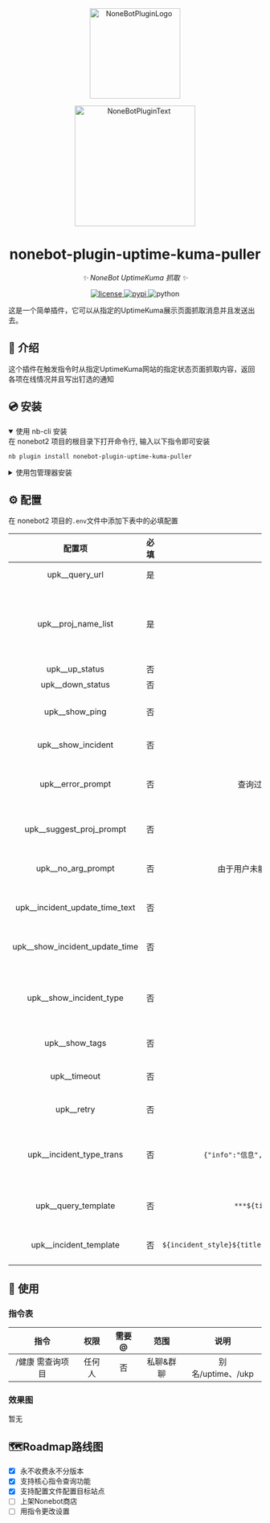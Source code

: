 <div align="center">
  <a href="https://v2.nonebot.dev/store"><img src="https://github.com/A-kirami/nonebot-plugin-template/blob/resources/nbp_logo.png" width="180" height="180" alt="NoneBotPluginLogo"></a>
  <br>
  <p><img src="https://github.com/A-kirami/nonebot-plugin-template/blob/resources/NoneBotPlugin.svg" width="240" alt="NoneBotPluginText"></p>
</div>

<div align="center">

# nonebot-plugin-uptime-kuma-puller

_✨ NoneBot UptimeKuma 抓取 ✨_


<a href="./LICENSE">
    <img src="https://img.shields.io/github/license/bananaxiao2333/nonebot-plugin-uptime-kuma-puller.svg" alt="license">
</a>
<a href="https://pypi.python.org/pypi/nonebot-plugin-template">
    <img src="https://img.shields.io/pypi/v/nonebot-plugin-template.svg" alt="pypi">
</a>
<img src="https://img.shields.io/badge/python-3.9+-blue.svg" alt="python">

</div>

这是一个简单插件，它可以从指定的UptimeKuma展示页面抓取消息并且发送出去。

## 📖 介绍

这个插件在触发指令时从指定UptimeKuma网站的指定状态页面抓取内容，返回各项在线情况并且写出钉选的通知

## 💿 安装

<details open>
<summary>使用 nb-cli 安装</summary>
在 nonebot2 项目的根目录下打开命令行, 输入以下指令即可安装

    nb plugin install nonebot-plugin-uptime-kuma-puller

</details>

<details>
<summary>使用包管理器安装</summary>
在 nonebot2 项目的插件目录下, 打开命令行, 根据你使用的包管理器, 输入相应的安装命令

<details>
<summary>pip</summary>

    pip install nonebot-plugin-uptime-kuma-puller
</details>
<details>
<summary>pdm</summary>

    pdm add nonebot-plugin-uptime-kuma-puller
</details>
<details>
<summary>poetry</summary>

    poetry add nonebot-plugin-uptime-kuma-puller
</details>
<details>
<summary>conda</summary>

    conda install nonebot-plugin-uptime-kuma-puller
</details>

打开 nonebot2 项目根目录下的 `pyproject.toml` 文件, 在 `[tool.nonebot]` 部分追加写入

    plugins = ["nonebot-plugin-uptime-kuma-puller"]

</details>

## ⚙️ 配置

在 nonebot2 项目的`.env`文件中添加下表中的必填配置

| 配置项 | 必填 | 默认值 | 说明 |
|:----:|:----:|:----:|:----:|
| upk__query_url | 是 | 无 | UptimeKuma 地址 |
| upk__proj_name_list | 是 | 无 | 需要监控的项目名称列表（需与 UptimeKuma 项目名称完全匹配） |
| upk__up_status | 否 | 🟢 | 在线状态标识 |
| upk__down_status | 否 | 🔴 | 离线状态标识 |
| upk__show_ping | 否 | True | 是否在结果中显示 Ping 测试结果 |
| upk__show_incident | 否 | True | 是否在结果中显示公告信息 |
| upk__error_prompt | 否 | 查询过程中发生错误，查询终止！ | 当发生致命错误时返回的提示信息（后附带错误信息） |
| upk__suggest_proj_prompt | 否 | 请选择需查项目 | 当未指定项目时，交互式选择的引导提示 |
| upk__no_arg_prompt | 否 | 由于用户未能提供有效参数，请重新触发指令 | 当参数缺失时返回的错误提示 |
| upk__incident_update_time_text | 否 | 🕰本通知更新于 | 公告信息中显示更新时间的前缀文本 |
| upk__show_incident_update_time | 否 | True | 是否在公告信息中显示最后更新时间 |
| upk__show_incident_type | 否 | True | 是否在公告信息中显示事故类型（如：信息/重要/危险） |
| upk__show_tags | 否 | True | 是否在结果中显示标签信息 |
| upk__timeout | 否 | 30 | API 请求超时时间（单位：秒） |
| upk__retry | 否 | 2 | API 请求失败时的重试次数 |
| upk__incident_type_trans | 否 | `{"info":"信息","primary":"重要","danger":"危险"}` | 事故类型映射表，用于将英文类型关键词转换为中文描述 |
| upk__query_template | 否 | `***${title}***\n${main}\n******` | 查询结果模板，支持变量替换|
| upk__incident_template | 否 | `————\n📣${incident_style}${title}\n${content}${incident_update_time_ret}\n————` | 公告信息模板，支持变量替换 |

## 🎉 使用
### 指令表
| 指令 | 权限 | 需要@ | 范围 | 说明 |
|:-----:|:----:|:----:|:----:|:----:|
| /健康 需查询项目 | 任何人 | 否 | 私聊&群聊 | 别名/uptime、/ukp |
### 效果图
暂无

## 🗺️Roadmap路线图
- [x] 永不收费永不分版本
- [x] 支持核心指令查询功能
- [x] 支持配置文件配置目标站点
- [ ] 上架Nonebot商店
- [ ] 用指令更改设置
